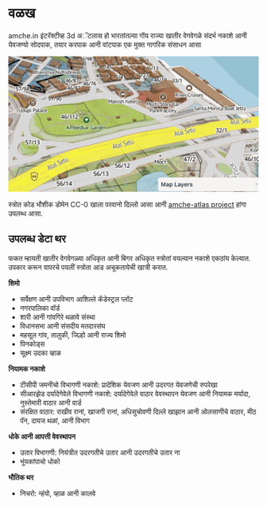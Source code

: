 # वळख

amche.in इंटरॅक्टीव्ह 3d अॅटलास हो भारतांतल्या गोंय राज्या खातीर वेगवेगळे संदर्भ नकाशे आनी येवजण्यो सोदपाक, तयार करपाक आनी वांटपाक एक मुक्त नागरिक संसाधन आसा

![](../assets/img/intro-inspect-plot.gif)

स्त्रोत कोड भौशीक डोमेन CC-0 खाला परवानो दिल्लो आसा आनी [amche-atlas project](https://github.com/publicmap/amche-atlas/tree/main) हांगा उपलब्ध आसा.


## उपलब्ध डेटा थर

फकत म्हायती खातीर वेगवेगळ्या अधिकृत आनी बिगर अधिकृत स्त्रोतां वयल्यान नकाशे एकठांय केल्यात. उपकार करून वापरचे पयलीं स्त्रोता आड अचूकतायेची खात्री करात.

**शिमो**
- सर्वेक्षण आनी उपविभाग आशिल्ले कॅडेस्ट्रल प्लॉट
- नगरपालिका वॉर्ड
- शारी आनी गांवगिरे थळावे संस्था
- विधानसभा आनी संसदीय मतदारसंघ
- महसूल गांव, तालुकी, जिल्हो आनी राज्य शिमो
- पिनकोड्स
- सूक्ष्म उदका व्हाळ

**नियामक नकाशे**
- टीसीपी जमनीचो विभागणी नकाशे: प्रादेशिक येवजण आनी उदरगत येवजणेची रुपरेखा
- सीआरझेड दर्यादेगेवेले विभागणी नकाशे: दर्यादेगेवेले वाठार वेवस्थापन येवजण आनी नियामक मर्यादा, नुस्तेमारी वाठार आनी वार्ड
- संरक्षित वाठार: राखीव रानां, खाजगी रानां, अधिसुचोवणी दिल्ले खाझान आनी ओलसाणीचे वाठार, मीठ पॅन, दायज थळां, आनी विभाग

**धोके आनी आपत्ती वेवस्थापन**
- उतार विभागणी: नियंत्रीत उदरगतीचे उतार आनी उदरगतीचे उतार ना
- भूंयकांपाचो धोको


**भौतिक थर**
- निचरो: न्हंयो, व्हाळ आनी कालवे